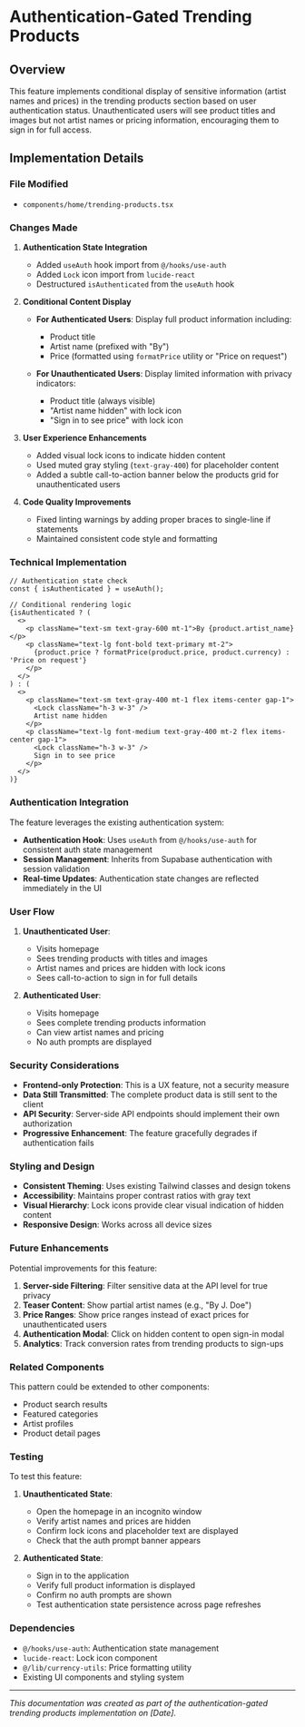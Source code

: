 # Authentication-Gated Trending Products

## Overview

This feature implements conditional display of sensitive information (artist names and prices) in the trending products section based on user authentication status. Unauthenticated users will see product titles and images but not artist names or pricing information, encouraging them to sign in for full access.

## Implementation Details

### File Modified
- `components/home/trending-products.tsx`

### Changes Made

1. **Authentication State Integration**
   - Added `useAuth` hook import from `@/hooks/use-auth`
   - Added `Lock` icon import from `lucide-react`
   - Destructured `isAuthenticated` from the `useAuth` hook

2. **Conditional Content Display**
   - **For Authenticated Users**: Display full product information including:
     - Product title
     - Artist name (prefixed with "By")
     - Price (formatted using `formatPrice` utility or "Price on request")
   
   - **For Unauthenticated Users**: Display limited information with privacy indicators:
     - Product title (always visible)
     - "Artist name hidden" with lock icon
     - "Sign in to see price" with lock icon

3. **User Experience Enhancements**
   - Added visual lock icons to indicate hidden content
   - Used muted gray styling (`text-gray-400`) for placeholder content
   - Added a subtle call-to-action banner below the products grid for unauthenticated users

4. **Code Quality Improvements**
   - Fixed linting warnings by adding proper braces to single-line if statements
   - Maintained consistent code style and formatting

### Technical Implementation

```tsx
// Authentication state check
const { isAuthenticated } = useAuth();

// Conditional rendering logic
{isAuthenticated ? (
  <>
    <p className="text-sm text-gray-600 mt-1">By {product.artist_name}</p>
    <p className="text-lg font-bold text-primary mt-2">
      {product.price ? formatPrice(product.price, product.currency) : 'Price on request'}
    </p>
  </>
) : (
  <>
    <p className="text-sm text-gray-400 mt-1 flex items-center gap-1">
      <Lock className="h-3 w-3" />
      Artist name hidden
    </p>
    <p className="text-lg font-medium text-gray-400 mt-2 flex items-center gap-1">
      <Lock className="h-3 w-3" />
      Sign in to see price
    </p>
  </>
)}
```

### Authentication Integration

The feature leverages the existing authentication system:
- **Authentication Hook**: Uses `useAuth` from `@/hooks/use-auth` for consistent auth state management
- **Session Management**: Inherits from Supabase authentication with session validation
- **Real-time Updates**: Authentication state changes are reflected immediately in the UI

### User Flow

1. **Unauthenticated User**:
   - Visits homepage
   - Sees trending products with titles and images
   - Artist names and prices are hidden with lock icons
   - Sees call-to-action to sign in for full details

2. **Authenticated User**:
   - Visits homepage
   - Sees complete trending products information
   - Can view artist names and pricing
   - No auth prompts are displayed

### Security Considerations

- **Frontend-only Protection**: This is a UX feature, not a security measure
- **Data Still Transmitted**: The complete product data is still sent to the client
- **API Security**: Server-side API endpoints should implement their own authorization
- **Progressive Enhancement**: The feature gracefully degrades if authentication fails

### Styling and Design

- **Consistent Theming**: Uses existing Tailwind classes and design tokens
- **Accessibility**: Maintains proper contrast ratios with gray text
- **Visual Hierarchy**: Lock icons provide clear visual indication of hidden content
- **Responsive Design**: Works across all device sizes

### Future Enhancements

Potential improvements for this feature:

1. **Server-side Filtering**: Filter sensitive data at the API level for true privacy
2. **Teaser Content**: Show partial artist names (e.g., "By J. Doe")
3. **Price Ranges**: Show price ranges instead of exact prices for unauthenticated users
4. **Authentication Modal**: Click on hidden content to open sign-in modal
5. **Analytics**: Track conversion rates from trending products to sign-ups

### Related Components

This pattern could be extended to other components:
- Product search results
- Featured categories
- Artist profiles
- Product detail pages

### Testing

To test this feature:

1. **Unauthenticated State**:
   - Open the homepage in an incognito window
   - Verify artist names and prices are hidden
   - Confirm lock icons and placeholder text are displayed
   - Check that the auth prompt banner appears

2. **Authenticated State**:
   - Sign in to the application
   - Verify full product information is displayed
   - Confirm no auth prompts are shown
   - Test authentication state persistence across page refreshes

### Dependencies

- `@/hooks/use-auth`: Authentication state management
- `lucide-react`: Lock icon component
- `@/lib/currency-utils`: Price formatting utility
- Existing UI components and styling system

---

*This documentation was created as part of the authentication-gated trending products implementation on [Date].*

